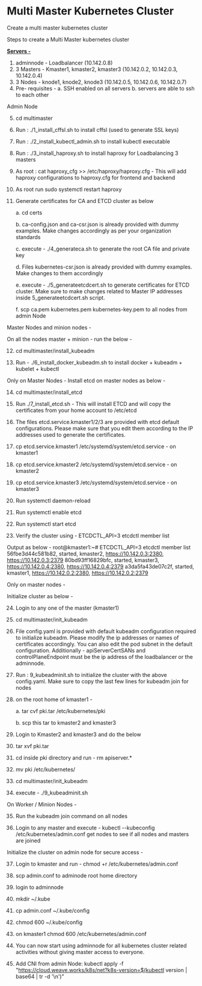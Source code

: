 # Multi Master Kubernetes Cluster 

Create a multi master kubernetes cluster 

Steps to create a Multi Master kubernetes cluster 

<b><u>Servers - </u> </b>

1. adminnode - Loadbalancer (10.142.0.8)
2. 3 Masters - Kmaster1, kmaster2, kmaster3 (10.142.0.2, 10.142.0.3, 10.142.0.4) 
3. 3 Nodes - knode1, knode2, knode3 (10.142.0.5, 10.142.0.6, 10.142.0.7)
4. Pre- requisites - 
   a. SSH enabled on all servers 
   b. servers are able to ssh to each other 

Admin Node 

5. cd multimaster

6. Run : ./1_install_cffsl.sh to install cffsl (used to generate SSL keys)

7. Run : ./2_install_kubectl_admin.sh to install kubectl executable 

8. Run : ./3_install_haproxy.sh to install haproxy for Loadbalancing 3 masters 

9. As root : cat haproxy_cfg >> /etc/haproxy/haproxy.cfg - This will add haproxy configurations to haproxy.cfg for frontend and backend

10. As root run sudo systemctl restart haproxy

11. Generate certificates for CA and ETCD cluster as below 

    a. cd certs 
    
    b. ca-config.json and ca-csr.json is already provided with dummy examples. Make changes accordingly as per your organization standards
    
    c. execute - ./4_generateca.sh to generate the root CA file and private key 
    
    d. Files kubernetes-csr.json is already provided with dummy examples. Make changes to them accordingly
    
    e. execute - ./5_generateetcdcert.sh to generate certificates for ETCD cluster. Make sure to make changes related to Master IP addresses inside 5_generateetcdcert.sh script. 
    
    f. scp ca.pem kubernetes.pem kubernetes-key.pem to all nodes from admin Node 

Master Nodes and minion nodes - 

On all the nodes master + minion - run the below - 

12. cd multimaster/install_kubeadm

13. Run - ./6_install_docker_kubeadm.sh to install docker + kubeadm + kubelet + kubectl 

Only on Master Nodes - 
Install etcd on master nodes as below - 

14. cd multimaster/install_etcd

15. Run ./7_install_etcd.sh  - This will install ETCD and will copy the certificates from your home account to /etc/etcd

16. The files etcd.service.kmaster1/2/3 are provided with etcd default configurations. Please make sure that you edit them according to the IP addresses used to generate the certificates. 

17. cp etcd.service.kmaster1 /etc/systemd/system/etcd.service - on kmaster1

18. cp etcd.service.kmaster2 /etc/systemd/system/etcd.service - on kmaster2

19. cp etcd.service.kmaster3 /etc/systemd/system/etcd.service - on kmaster3

20. Run  systemctl daemon-reload

21. Run systemctl enable etcd

22. Run systemctl start etcd

23. Verify the cluster using - ETCDCTL_API=3 etcdctl member list

Output as below - 
        root@kmaster1:~# ETCDCTL_API=3 etcdctl member list
	56fbe3d44c581b82, started, kmaster2, https://10.142.0.3:2380, https://10.142.0.3:2379
	80bd93ff16829bfc, started, kmaster3, https://10.142.0.4:2380, https://10.142.0.4:2379
	a3da5fa43de07c2f, started, kmaster1, https://10.142.0.2:2380, https://10.142.0.2:2379


Only on master nodes - 

Initialize cluster as below -

24. Login to any one of the master (kmaster1)

25. cd multimaster/init_kubeadm

26. File config.yaml is provided with default kubeadm configuration required to initialize kubeadm. Please modify the ip addresses or names of certificates accordingly. You can also edit the pod subnet in the default configuration. 
    Additionally - apiServerCertSANs and controlPlaneEndpoint must be the ip address of the loadbalancer or the adminnode. 

27. Run : 9_kubeadminit.sh to initialize the cluster with the above config.yaml. Make sure to copy the last few lines for kubeadm join for nodes

28. on the root home of kmaster1 - 

	a. tar cvf pki.tar /etc/kubernetes/pki

	b. scp this tar to kmaster2 and kmaster3 

29. Login to Kmaster2 and kmaster3 and do the below 

30. tar xvf pki.tar 

31. cd inside pki directory and run - rm apiserver.*

32. mv pki  /etc/kubernetes/

33. cd multimaster/init_kubeadm

34. execute - ./9_kubeadminit.sh

On Worker / Minion Nodes - 

35. Run the kubeadm join command on all nodes 

36. Login to any master and execute - kubectl --kubeconfig /etc/kubernetes/admin.conf get nodes to see if all nodes and masters are joined 

Initialize the cluster on admin node for secure access - 

37. Login to kmaster and run - chmod +r /etc/kubernetes/admin.conf

38. scp admin.conf to adminode root home directory 

39. login to adminnode 

40. mkdir ~/.kube

41. cp admin.conf ~/.kube/config 

42. chmod 600 ~/.kube/config

43. on kmaster1 chmod 600 /etc/kubernetes/admin.conf

44. You can now start using adminnode for all kubernetes cluster related activities without giving master access to everyone. 

45. Add CNI from admin Node: kubectl apply -f "https://cloud.weave.works/k8s/net?k8s-version=$(kubectl version | base64 | tr -d '\n')"



